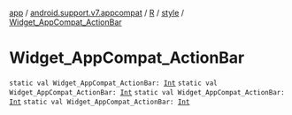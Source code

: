 [app](../../../index.md) / [android.support.v7.appcompat](../../index.md) / [R](../index.md) / [style](index.md) / [Widget_AppCompat_ActionBar](.)

# Widget_AppCompat_ActionBar

`static val Widget_AppCompat_ActionBar: `[`Int`](https://kotlinlang.org/api/latest/jvm/stdlib/kotlin/-int/index.html)
`static val Widget_AppCompat_ActionBar: `[`Int`](https://kotlinlang.org/api/latest/jvm/stdlib/kotlin/-int/index.html)
`static val Widget_AppCompat_ActionBar: `[`Int`](https://kotlinlang.org/api/latest/jvm/stdlib/kotlin/-int/index.html)
`static val Widget_AppCompat_ActionBar: `[`Int`](https://kotlinlang.org/api/latest/jvm/stdlib/kotlin/-int/index.html)